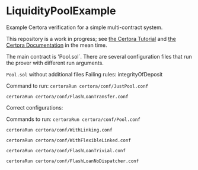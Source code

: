 # LiquidityPoolExample

Example Certora verification for a simple multi-contract system.

This repository is a work in progress; see [the Certora Tutorial][tutorial] and
[the Certora Documentation][docs] in the mean time.

[tutorial]: https://github.com/Certora/Tutorials
[docs]: https://docs.certora.com/

The main contract is 'Pool.sol`. There are several configuration files that run the prover with different
run arguments.

`Pool.sol` without additional files
Failing rules:
integrityOfDeposit

Command to run:
```certoraRun certora/conf/JustPool.conf```

```certoraRun certora/conf/FlashLoanTransfer.conf```



Correct configurations:

Commands to run:
```certoraRun certora/conf/Pool.conf```

```certoraRun certora/conf/WithLinking.conf```

```certoraRun certora/conf/WithFlexibleLinked.conf```

```certoraRun certora/conf/FlashLoanTrivial.conf```

```certoraRun certora/conf/FlashLoanNoDispatcher.conf```

